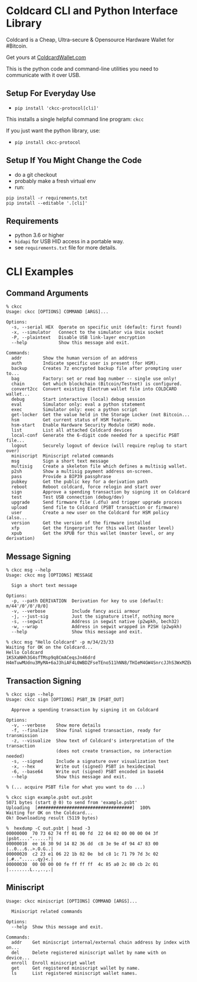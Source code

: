 # Coldcard CLI and Python Interface Library

Coldcard is a Cheap, Ultra-secure & Opensource Hardware Wallet for #Bitcoin.

Get yours at [ColdcardWallet.com](http://coldcard.com)

This is the python code and command-line utilities you need to communicate with it over USB.

## Setup For Everyday Use

- `pip install 'ckcc-protocol[cli]'`

This installs a single helpful command line program: `ckcc`

If you just want the python library, use:

- `pip install ckcc-protocol`


## Setup If You Might Change the Code

- do a git checkout
- probably make a fresh virtual env
- run:

```
pip install -r requirements.txt
pip install --editable '.[cli]'
```

## Requirements

- python 3.6 or higher
- `hidapi` for USB HID access in a portable way.
- see `requirements.txt` file for more details.


# CLI Examples

## Command Arguments

```
% ckcc
Usage: ckcc [OPTIONS] COMMAND [ARGS]...

Options:
  -s, --serial HEX  Operate on specific unit (default: first found)
  -x, --simulator   Connect to the simulator via Unix socket
  -P, --plaintext   Disable USB link-layer encryption
  --help            Show this message and exit.

Commands:
  addr        Show the human version of an address
  auth        Indicate specific user is present (for HSM).
  backup      Creates 7z encrypted backup file after prompting user to...
  bag         Factory: set or read bag number -- single use only!
  chain       Get which blockchain (Bitcoin/Testnet) is configured.
  convert2cc  Convert existing Electrum wallet file into COLDCARD wallet...
  debug       Start interactive (local) debug session
  eval        Simulator only: eval a python statement
  exec        Simulator only: exec a python script
  get-locker  Get the value held in the Storage Locker (not Bitcoin...
  hsm         Get current status of HSM feature.
  hsm-start   Enable Hardware Security Module (HSM) mode.
  list        List all attached Coldcard devices
  local-conf  Generate the 6-digit code needed for a specific PSBT file...
  logout      Securely logout of device (will require replug to start over)
  miniscript  Miniscript related commands
  msg         Sign a short text message
  multisig    Create a skeleton file which defines a multisig wallet.
  p2sh        Show a multisig payment address on-screen.
  pass        Provide a BIP39 passphrase
  pubkey      Get the public key for a derivation path
  reboot      Reboot coldcard, force relogin and start over
  sign        Approve a spending transaction by signing it on Coldcard
  test        Test USB connection (debug/dev)
  upgrade     Send firmware file (.dfu) and trigger upgrade process
  upload      Send file to Coldcard (PSBT transaction or firmware)
  user        Create a new user on the Coldcard for HSM policy (also...
  version     Get the version of the firmware installed
  xfp         Get the fingerprint for this wallet (master level)
  xpub        Get the XPUB for this wallet (master level, or any derivation)
```


## Message Signing

```
% ckcc msg --help
Usage: ckcc msg [OPTIONS] MESSAGE

  Sign a short text message

Options:
  -p, --path DERIVATION  Derivation for key to use [default: m/44'/0'/0'/0/0]
  -v, --verbose          Include fancy ascii armour
  -j, --just-sig         Just the signature itself, nothing more
  -s, --segwit           Address in segwit native (p2wpkh, bech32)
  -w, --wrap             Address in segwit wrapped in P2SH (p2wpkh)
  --help                 Show this message and exit.

% ckcc msg "Hello Coldcard" -p m/34/23/33
Waiting for OK on the Coldcard...
Hello Coldcard                    
1KSXaNHh3G4sfTMsp9q8CmACeqsJn46drd
H4mTuwMUdnu3MyMA+6aJ3hiAF4L0WBDZFseTEno511hNN8/THIeM4GW4SnrcJJhS3WxMZEWFdEIZDSP+H5aIcao=
```


## Transaction Signing

```
% ckcc sign --help
Usage: ckcc sign [OPTIONS] PSBT_IN [PSBT_OUT]

  Approve a spending transaction by signing it on Coldcard

Options:
  -v, --verbose    Show more details
  -f, --finalize   Show final signed transaction, ready for transmission
  -z, --visualize  Show text of Coldcard's interpretation of the transaction
                   (does not create transaction, no interaction needed)
  -s, --signed     Include a signature over visualization text
  -x, --hex        Write out (signed) PSBT in hexidecimal
  -6, --base64     Write out (signed) PSBT encoded in base64
  --help           Show this message and exit.

% (... acquire PSBT file for what you want to do ...)

% ckcc sign example.psbt out.psbt
5071 bytes (start @ 0) to send from 'example.psbt'
Uploading  [####################################]  100%
Waiting for OK on the Coldcard...
Ok! Downloading result (5119 bytes)

%  hexdump -C out.psbt | head -3
00000000  70 73 62 74 ff 01 00 fd  22 04 02 00 00 00 04 3f  |psbt...."......?|
00000010  ee 16 30 9d 14 82 36 dd  c8 3e 9e 4f 94 47 83 00  |..0...6..>.O.G..|
00000020  c2 23 e1 06 22 1b 02 0e  bd c8 1c 71 79 7d 3c 02  |.#.."......qy}<.|
00000030  00 00 00 00 fe ff ff ff  4c 85 a0 2c 80 cb 2c 01  |........L..,..,.|

```

## Miniscript

```
Usage: ckcc miniscript [OPTIONS] COMMAND [ARGS]...

  Miniscript related commands

Options:
  --help  Show this message and exit.

Commands:
  addr    Get miniscript internal/external chain address by index with on...
  del     Delete registered miniscript wallet by name with on device...
  enroll  Enroll miniscript wallet
  get     Get registered miniscript wallet by name.
  ls      List registered miniscript wallet names.
```
